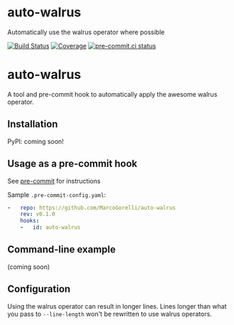 # auto-walrus
Automatically use the walrus operator where possible

[![Build Status](https://github.com/MarcoGorelli/auto-walrus/workflows/tox/badge.svg)](https://github.com/MarcoGorelli/auto-walrus/actions?workflow=tox)
[![Coverage](https://codecov.io/gh/MarcoGorelli/auto-walrus/branch/main/graph/badge.svg)](https://codecov.io/gh/MarcoGorelli/auto-walrus)
[![pre-commit.ci status](https://results.pre-commit.ci/badge/github/MarcoGorelli/auto-walrus/main.svg)](https://results.pre-commit.ci/latest/github/MarcoGorelli/auto-walrus/main)

auto-walrus
===========

A tool and pre-commit hook to automatically apply the awesome walrus operator.

## Installation

PyPI: coming soon!

## Usage as a pre-commit hook

See [pre-commit](https://github.com/pre-commit/pre-commit) for instructions

Sample `.pre-commit-config.yaml`:

```yaml
-   repo: https://github.com/MarcoGorelli/auto-walrus
    rev: v0.1.0
    hooks:
    -   id: auto-walrus
```

## Command-line example

(coming soon)

## Configuration

Using the walrus operator can result in longer lines. Lines longer than what you
pass to ``--line-length`` won't be rewritten to use walrus operators.

